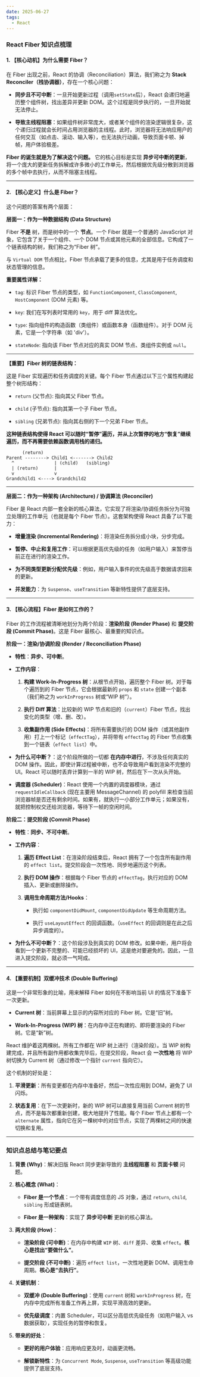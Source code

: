 ```yaml
---
date: 2025-06-27
tags:
  - React
---
```

### React Fiber 知识点梳理

#### 1. **【核心动机】为什么需要 Fiber？**

在 Fiber 出现之前，React 的协调（Reconciliation）算法，我们称之为 **Stack Reconciler（栈协调器）**，存在一个核心问题：

- **同步且不可中断**：一旦开始更新过程（调用`setState`后），React 会递归地遍历整个组件树，找出差异并更新 DOM。这个过程是同步执行的，一旦开始就无法停止。
    
- **导致主线程阻塞**：如果组件树非常庞大，或者某个组件的渲染逻辑很复杂，这个递归过程就会长时间占用浏览器的主线程。此时，浏览器将无法响应用户的任何交互（如点击、滚动、输入等），也无法执行动画，导致页面卡顿、掉帧，用户体验极差。
    

**Fiber 的诞生就是为了解决这个问题。** 它的核心目标是实现 **异步可中断的更新**，将一个庞大的更新任务拆解成许多微小的工作单元，然后根据优先级分散到浏览器的多个帧中去执行，从而不阻塞主线程。

---

#### 2. **【核心定义】什么是 Fiber？**

这个问题的答案有两个层面：

**层面一：作为一种数据结构 (Data Structure)**

Fiber **不是** 树，而是树中的一个 **节点**。一个 Fiber 就是一个普通的 JavaScript 对象，它包含了关于一个组件、一个 DOM 节点或其他元素的全部信息。它构成了一个链表结构的树，我们称之为“Fiber 树”。

与 `Virtual DOM` 节点相比，Fiber 节点承载了更多的信息，尤其是用于任务调度和状态管理的信息。

**重要属性详解：**

- `tag`: 标识 Fiber 节点的类型，如 `FunctionComponent`, `ClassComponent`, `HostComponent` (DOM 元素) 等。
    
- `key`: 我们在写列表时常用的 `key`，用于 diff 算法优化。
    
- `type`: 指向组件的构造函数（类组件）或函数本身（函数组件）。对于 DOM 元素，它是一个字符串（如 'div'）。
    
- `stateNode`: 指向该 Fiber 节点对应的真实 DOM 节点、类组件实例或 `null`。
    

---

**【重要】Fiber 树的链表结构：**

这是 Fiber 实现遍历和任务调度的关键。每个 Fiber 节点通过以下三个属性构建起整个树形结构：

- `return` (父节点): 指向其父 Fiber 节点。
    
- `child` (子节点): 指向其第一个子 Fiber 节点。
    
- `sibling` (兄弟节点): 指向其右侧的下一个兄弟 Fiber 节点。
    

**这种链表结构使得 React 可以随时“暂停”遍历，并从上次暂停的地方“恢复”继续遍历，而不再需要依赖函数调用栈的递归。**

```
      (return)
Parent --------> Child1 <-------> Child2
  ^               | (child)   (sibling)
  | (return)      |
  v               v
Grandchild1 <----> Grandchild2
```

---

**层面二：作为一种架构 (Architecture) / 协调算法 (Reconciler)**

Fiber 是 React 内部一套全新的核心算法，它实现了将渲染/协调任务拆分为可独立处理的工作单元（也就是每个 Fiber 节点）。这套架构使得 React 具备了以下能力：

- **增量渲染 (Incremental Rendering)**：将渲染任务拆分成小块，分步完成。
    
- **暂停、中止和复用工作**：可以根据更高优先级的任务（如用户输入）来暂停当前正在进行的渲染工作。
    
- **为不同类型更新分配优先级**：例如，用户输入事件的优先级高于数据请求回来的更新。
    
- **并发能力**：为 `Suspense`、`useTransition` 等新特性提供了底层支持。
    

---

#### 3. **【核心流程】Fiber 是如何工作的？**

Fiber 的工作流程被清晰地划分为两个阶段：**渲染阶段 (Render Phase)** 和 **提交阶段 (Commit Phase)**。这是 Fiber 最核心、最重要的知识点。

**阶段一：渲染/协调阶段 (Render / Reconciliation Phase)**

- **特性**：**异步、可中断**。
    
- **工作内容**：
    
    1. **构建 Work-In-Progress 树**：从根节点开始，遍历整个 Fiber 树。对于每个遍历到的 Fiber 节点，它会根据最新的 `props` 和 `state` 创建一个副本（我们称之为 `workInProgress` 树或“WIP 树”）。
        
    2. **执行 Diff 算法**：比较新的 WIP 节点和旧的（`current`）Fiber 节点，找出变化的类型（增、删、改）。
        
    3. **收集副作用 (Side Effects)**：将所有需要执行的 DOM 操作（或其他副作用）打上一个标记（`effectTag`），并将带有 `effectTag` 的 Fiber 节点收集到一个链表（`effect list`）中。
        
- **为什么可中断？**：这个阶段所做的一切都 **在内存中进行**，不涉及任何真实的 DOM 操作。因此，即使计算过程被中断，也不会导致用户看到渲染不完整的 UI。React 可以随时丢弃计算到一半的 WIP 树，然后在下一次从头开始。
    
- **调度器 (Scheduler)**：React 使用一个内置的调度器模块，通过 `requestIdleCallback` (现在主要用 MessageChannel) 的 polyfill 来检查当前浏览器帧是否还有剩余时间。如果有，就执行一小部分工作单元；如果没有，就把控制权交还给浏览器，等待下一帧的空闲时间。
    

**阶段二：提交阶段 (Commit Phase)**

- **特性**：**同步、不可中断**。
    
- **工作内容**：
    
    1. **遍历 Effect List**：在渲染阶段结束后，React 拥有了一个包含所有副作用的 `effect list`。提交阶段会一次性地、同步地遍历这个列表。
        
    2. **执行 DOM 操作**：根据每个 Fiber 节点的 `effectTag`，执行对应的 DOM 插入、更新或删除操作。
        
    3. **调用生命周期方法/Hooks**：
        
        - 执行如 `componentDidMount`, `componentDidUpdate` 等生命周期方法。
            
        - 执行 `useLayoutEffect` 的回调函数。（`useEffect` 的回调则是在此之后异步调度的）。
            
- **为什么不可中断？**：这个阶段涉及到真实的 DOM 修改。如果中断，用户将会看到一个更新不完整的、可能已经损坏的 UI，这是绝对要避免的。因此，一旦进入提交阶段，就必须一气呵成。
    

---

#### 4. **【重要机制】双缓冲技术 (Double Buffering)**

这是一个非常形象的比喻，用来解释 Fiber 如何在不影响当前 UI 的情况下准备下一次更新。

- **Current 树**：当前屏幕上显示的内容所对应的 Fiber 树。它是“旧”树。
    
- **Work-In-Progress (WIP) 树**：在内存中正在构建的、即将要渲染的 Fiber 树。它是“新”树。
    

React 维护着这两棵树。所有工作都在 WIP 树上进行（渲染阶段）。当 WIP 树构建完成，并且所有副作用都收集完毕后，在提交阶段，React 会 **一次性地** 将 WIP 树切换为 Current 树（通过修改一个指针 `current` 指向它）。

这个机制的好处是：

1. **平滑更新**：所有变更都在内存中准备好，然后一次性应用到 DOM，避免了 UI 闪烁。
    
2. **状态复用**：在下一次更新时，新的 WIP 树可以直接复用当前 Current 树的节点，而不是每次都重新创建，极大地提升了性能。每个 Fiber 节点上都有一个 `alternate` 属性，指向它在另一棵树中的对应节点，实现了两棵树之间的快速切换和复用。
    

---

### **知识点总结与笔记要点**

1. **背景 (Why)**：解决旧版 React 同步更新导致的 **主线程阻塞** 和 **页面卡顿** 问题。
    
2. **核心概念 (What)**：
    
    - **Fiber 是一个节点**：一个带有调度信息的 JS 对象，通过 `return`, `child`, `sibling` 形成链表树。
        
    - **Fiber 是一种架构**：实现了 **异步可中断** 更新的核心算法。
        
3. **两大阶段 (How)**：
    
    - **渲染阶段 (可中断)**：在内存中构建 `WIP` 树、`diff` 差异、收集 `effect`。**核心是找出“要做什么”**。
        
    - **提交阶段 (不可中断)**：遍历 `effect list`，一次性地更新 DOM、调用生命周期。**核心是“去执行”**。
        
4. **关键机制**：
    
    - **双缓冲 (Double Buffering)**：使用 `current` 树和 `workInProgress` 树，在内存中完成所有准备工作再上屏，实现平滑高效的更新。
        
    - **优先级调度**：内置 Scheduler，可以区分高低优先级任务（如用户输入 vs 数据获取），实现任务的暂停和恢复。
        
5. **带来的好处**：
    
    - **更好的用户体验**：应用响应更及时，动画更流畅。
        
    - **解锁新特性**：为 `Concurrent Mode`, `Suspense`, `useTransition` 等高级功能提供了底层支持。
        